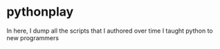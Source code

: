 # pythonplay
In here, I dump all the scripts that I authored over time I taught python to new programmers
